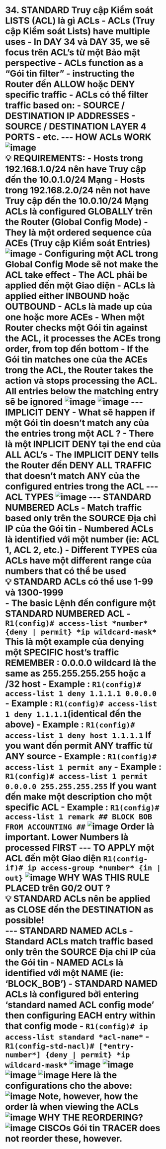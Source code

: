 # 34. STANDARD Truy cập Kiểm soát LISTS (ACL) là gì ACLs - ACLs (Truy cập Kiểm soát Lists) have multiple uses - In DAY 34 và DAY 35, we sẽ focus trên ACL’s từ một Bảo mật perspective - ACLs function as a “Gói tin filter” - instructing the Router đến ALLOW hoặc DENY specific traffic - ACLs có thể filter traffic based on: - SOURCE / DESTINATION IP ADDRESSES - SOURCE / DESTINATION LAYER 4 PORTS - etc. --- HOW ACLs WORK ![image](https://github.com/psaumur/CCNA/assets/106411237/92d663ec-33a8-4ba4-b0a7-5d3942a9b67e) <aside> 💡 REQUIREMENTS: - Hosts trong 192.168.1.0/24 nên have Truy cập đến the 10.0.1.0/24 Mạng - Hosts trong 192.168.2.0/24 nên not have Truy cập đến the 10.0.10/24 Mạng </aside> ACLs là configured GLOBALLY trên the Router (Global Config Mode) - They là một ordered sequence của ACEs (Truy cập Kiểm soát Entries) ![image](https://github.com/psaumur/CCNA/assets/106411237/2eb0c042-21d0-4a40-ade3-9715bd2b3bcb) - Configuring một ACL trong Global Config Mode sẽ not make the ACL take effect - The ACL phải be applied đến một Giao diện - ACLs là applied either INBOUND hoặc OUTBOUND - ACLs là made up của one hoặc more ACEs - When một Router checks một Gói tin against the ACL, it processes the ACEs trong order, from top đến bottom - If the Gói tin matches one của the ACEs trong the ACL, the Router takes the action và stops processing the ACL. All entries below the matching entry sẽ be ignored ![image](https://github.com/psaumur/CCNA/assets/106411237/a4a86a8e-f73c-476b-b0e5-15bfb4f4748d) ![image](https://github.com/psaumur/CCNA/assets/106411237/6e4148e0-e908-4a44-9f23-358c9d7ade11) --- IMPLICIT DENY - What sẽ happen if một Gói tin doesn’t match any của the entries trong một ACL ? - There là một INPLICIT DENY tại the end của ALL ACL’s - The IMPLICIT DENY tells the Router đến DENY ALL TRAFFIC that doesn’t match ANY của the configured entries trong the ACL --- ACL TYPES ![image](https://github.com/psaumur/CCNA/assets/106411237/4856845e-80b2-45dc-b30c-cc3b170db69c) --- STANDARD NUMBERED ACLs - Match traffic based only trên the SOURCE Địa chỉ IP của the Gói tin - Numbered ACLs là identified với một number (ie: ACL 1, ACL 2, etc.) - Different TYPES của ACLs have một different range của numbers that có thể be used <aside> 💡 STANDARD ACLs có thể use 1-99 và 1300-1999 </aside> - The basic Lệnh đến configure một STANDARD NUMBERED ACL - `R1(config)# access-list *number* {deny | permit} *ip wildcard-mask*` This là một example của denying một SPECIFIC host’s traffic REMEMBER : 0.0.0.0 wildcard là the same as 255.255.255.255 hoặc a /32 host - Example : `R1(config)# access-list 1 deny 1.1.1.1 0.0.0.0` - Example : `R1(config)# access-list 1 deny 1.1.1.1`(identical đến the above) - Example : `R1(config)# access-list 1 deny host 1.1.1.1` If you want đến permit ANY traffic từ ANY source - Example : `R1(config)# access-list 1 permit any` - Example : `R1(config)# access-list 1 permit 0.0.0.0 255.255.255.255` If you want đến make một description cho một specific ACL - Example : `R1(config)# access-list 1 remark ## BLOCK BOB FROM ACCOUNTING ##` ![image](https://github.com/psaumur/CCNA/assets/106411237/3e20e40c-6755-4638-9ef3-15fa747f93b6) Order là important. Lower Numbers là processed FIRST --- TO APPLY một ACL đến một Giao diện `R1(config-if)# ip access-group *number* {in | out}` ![image](https://github.com/psaumur/CCNA/assets/106411237/eed38afa-f067-4153-80bb-b07c52a21e53) WHY WAS THIS RULE PLACED trên G0/2 OUT ? <aside> 💡 STANDARD ACLs nên be applied as CLOSE đến the DESTINATION as possible! </aside> --- STANDARD NAMED ACLs - Standard ACLs match traffic based only trên the SOURCE Địa chỉ IP của the Gói tin - NAMED ACLs là identified với một NAME (ie: ‘BLOCK_BOB’) - STANDARD NAMED ACLs là configured bởi entering ‘standard named ACL config mode’ then configuring EACH entry within that config mode - `R1(config)# ip access-list standard *acl-name*` - `R1(config-std-nacl)# [*entry-number*] {deny | permit} *ip wildcard-mask*` ![image](https://github.com/psaumur/CCNA/assets/106411237/94e9b58d-07f6-4ad6-9c92-b00c01ce311d) ![image](https://github.com/psaumur/CCNA/assets/106411237/a8a10f5f-8e5c-4e19-981f-862bf94b2788) ![image](https://github.com/psaumur/CCNA/assets/106411237/3b641f99-4c99-4d5f-a32b-1a626d1a02b4) ![image](https://github.com/psaumur/CCNA/assets/106411237/17a7d767-1052-4bc0-8a04-7278f16caeb6) Here là the configurations cho the above: ![image](https://github.com/psaumur/CCNA/assets/106411237/bbdcff70-1fd4-46a4-a4c2-5d5485fe5695) Note, however, how the order là when viewing the ACLs ![image](https://github.com/psaumur/CCNA/assets/106411237/74ad9dd4-d56f-4845-83b1-44366b4b94f6) WHY THE REORDERING? ![image](https://github.com/psaumur/CCNA/assets/106411237/e5ed273d-1c24-4b78-884f-712e1cf6922a) CISCOs Gói tin TRACER does not reorder these, however. 